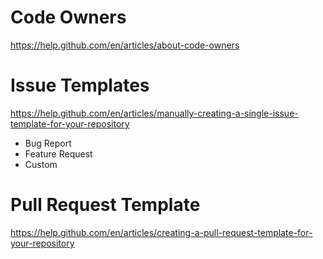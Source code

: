 # Code Owners
https://help.github.com/en/articles/about-code-owners

# Issue Templates
https://help.github.com/en/articles/manually-creating-a-single-issue-template-for-your-repository
- Bug Report
- Feature Request
- Custom

# Pull Request Template
https://help.github.com/en/articles/creating-a-pull-request-template-for-your-repository
